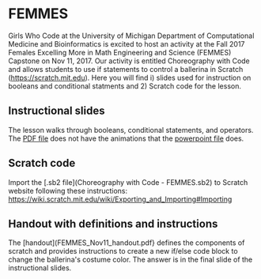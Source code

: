 # FEMMES

Girls Who Code at the University of Michigan Department of Computational Medicine and Bioinformatics is excited to host an activity at the Fall 2017 Females Excelling More in Math Engineering and Science (FEMMES) Capstone on Nov 11, 2017. Our activity is entitled Choreography with Code and allows students to use if statements to control a ballerina in Scratch (https://scratch.mit.edu). Here you will find i) slides used for instruction on booleans and conditional statments and 2) Scratch code for the lesson. 

## Instructional slides 
The lesson walks through booleans, conditional statements, and operators. The [PDF file](./Choreography_with_Code_FEMMES_Nov_11_2017.pdf) does not have the animations that the [powerpoint file](./Choreography_with_Code_FEMMES_Nov_11_2017.pptx) does.

## Scratch code
Import the [.sb2 file](Choreography with Code - FEMMES.sb2) to Scratch website following these instructions: https://wiki.scratch.mit.edu/wiki/Exporting_and_Importing#Importing

## Handout with definitions and instructions
The [handout](FEMMES_Nov11_handout.pdf} defines the components of scratch and provides instructions to create a new if/else code block to change the ballerina's costume color. The answer is in the final slide of the instructional slides.
